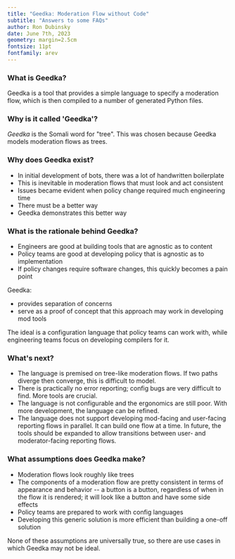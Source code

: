 ```yaml
---
title: "Geedka: Moderation Flow without Code"
subtitle: "Answers to some FAQs"
author: Ron Dubinsky
date: June 7th, 2023
geometry: margin=2.5cm
fontsize: 11pt
fontfamily: arev
---
```


### What is Geedka?

Geedka is a tool that provides a simple language to specify a moderation flow,
which is then compiled to a number of generated Python files.

### Why is it called 'Geedka'?

*Geedka* is the Somali word for "tree".
This was chosen because Geedka models moderation flows as trees.

### Why does Geedka exist?

* In initial development of bots, there was a lot of handwritten boilerplate
* This is inevitable in moderation flows that must look and act consistent
* Issues became evident when policy change required much engineering time
* There must be a better way
* Geedka demonstrates this better way

### What is the rationale behind Geedka?

* Engineers are good at building tools that are agnostic as to content
* Policy teams are good at developing policy that is agnostic as to implementation
* If policy changes require software changes, this quickly becomes a pain point

Geedka:

* provides separation of concerns
* serve as a proof of concept that this approach may work in developing mod tools

The ideal is a configuration language that policy teams can work with,
while engineering teams focus on developing compilers for it.

### What's next?

* The language is premised on tree-like moderation flows. If two paths diverge then converge, this is difficult to model.
* There is practically no error reporting; config bugs are very difficult to find. More tools are crucial.
* The language is not configurable and the ergonomics are still poor. With more development, the language can be refined.
* The language does not support developing mod-facing and user-facing reporting flows in parallel. It can build one flow at a time.
In future, the tools should be expanded to allow transitions between user- and moderator-facing reporting flows.

### What assumptions does Geedka make?

* Moderation flows look roughly like trees
* The components of a moderation flow are pretty consistent in terms of appearance and behavior --
a button is a button, regardless of when in the flow it is rendered; it will look like a button and have some side effects
* Policy teams are prepared to work with config languages
* Developing this generic solution is more efficient than building a one-off solution

None of these assumptions are universally true,
so there are use cases in which Geedka may not be ideal.

